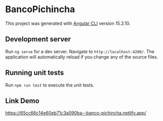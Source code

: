 # BancoPichincha

This project was generated with [Angular CLI](https://github.com/angular/angular-cli) version 15.2.10.

## Development server

Run `ng serve` for a dev server. Navigate to `http://localhost:4200/`. The application will automatically reload if you change any of the source files.

## Running unit tests

Run `npm run test` to execute the unit tests.

## Link Demo
https://65cc66c14e60eb71c3a090ba--banco-pichincha.netlify.app/

